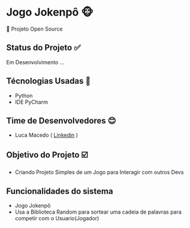 # Jogo Jokenpô 🐵
🧠 Projeto Open Source 

## Status do Projeto ✅
Em Desenvolvimento ...

## Técnologias Usadas 📝
- Python
- IDE PyCharm
  
## Time de Desenvolvedores 😊
- Luca Macedo ( <a href="https://www.linkedin.com/in/luca-macedo-659124219/">Linkedin</a> )

## Objetivo do Projeto ☑️
- Criando Projeto Simples de um Jogo para Interagir com outros Devs

## Funcionalidades do sistema
- Jogo Jokenpô
- Usa a Biblioteca Random para sortear uma cadeia de palavras para competir com o Usuario(Jogador)
